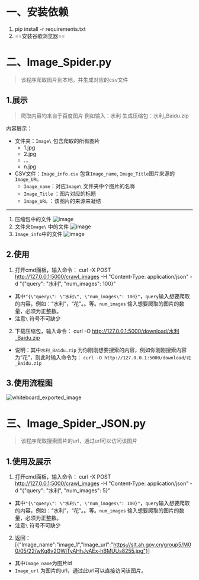 # 一、安装依赖
1. pip install -r requirements.txt
2. ==安装谷歌浏览器==
# 二、Image_Spider.py
> 该程序爬取图片到本地，并生成对应的csv文件
## 1.展示
> 爬取内容均来自于百度图片
例如输入：水利
生成压缩包：水利_Baidu.zip

内容展示：
- 文件夹：`Image\`
包含爬取的所有图片
  - 1.jpg
  - 2.jpg
  - ...
  - n.jpg
- CSV文件：`Image_info.csv`
包含`Image_name`, `Image_Title`图片来源的`Image_URL`
  - `Image_name`：对应`Image\` 文件夹中个图片的名称
  - `Image_Title` ：图片对应的标题
  - `Image_URL` ：该图片的来源来凝结

---
1. 压缩包中的文件
![image](https://github.com/xxhanzo/Spider_BaiduImage/assets/97886040/d3582e1e-6f2b-41a9-b1e1-74539560d20b)
2. 文件夹`Image\` 中的文件
![image](https://github.com/xxhanzo/Spider_BaiduImage/assets/97886040/d7a3c584-4f30-4468-96a0-e33407b0ed98)
3. `Image_info`中的文件
![image](https://github.com/xxhanzo/Spider_BaiduImage/assets/97886040/86b145e8-3d38-4d9e-b9e6-390569f0b8ec)
## 2.使用
1. 打开cmd面板，输入命令：
curl -X POST http://127.0.0.1:5000/crawl_images -H "Content-Type: application/json" -d "{\"query\": \"水利\", \"num_images\": 100}" 
- 其中`"{\"query\": \"水利\", \"num_images\": 100}"`，`query`输入想要爬取的内容，例如：“水利”，“花”。。等。`num_images` 输入想要爬取的图片的数量，必须为正整数。
- 注意`\` 符号不可缺少
2. 下载压缩包，输入命令：
curl -O http://127.0.0.1:5000/download/水利_Baidu.zip
- 说明：其中`水利_Baidu.zip` 为你刚刚想要搜索的内容，例如你刚刚搜索内容为“花”，则此时输入命令为：
`curl -O http://127.0.0.1:5000/download/花_Baidu.zip`
## 3.使用流程图
![whiteboard_exported_image](https://github.com/xxhanzo/Spider_BaiduImage/assets/97886040/c60b5904-55d7-4a14-a4a8-214fc64bd571)

# 三、Image_Spider_JSON.py
> 该程序爬取搜索图片的url，通过url可以访问该图片
## 1.使用及展示
1. 打开cmd面板，输入命令：
curl -X POST http://127.0.0.1:5000/crawl_images -H "Content-Type: application/json" -d "{\"query\": \"水利\", \"num_images\": 5}"
- 其中`"{\"query\": \"水利\", \"num_images\": 100}"`，`query`输入想要爬取的内容，例如：“水利”，“花”。。等。`num_images` 输入想要爬取的图片的数量，必须为正整数。
- 注意`\` 符号不可缺少
2. 返回：
[{"Image_name":"image_1","Image_url":"https://slt.ah.gov.cn/group5/M00/05/22/wKg8v2OWiTyAHhJvAEx-hBMUUs8255.jpg"}]
- 其中`Image_name`为图片id
- `Image_url` 为图片的url，通过此url可以直接访问该图片。
